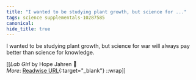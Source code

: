 ```yaml
---
title: "I wanted to be studying plant growth, but science for ..."
tags: science supplementals-10287585
canonical: 
hide_title: true
---
```


I wanted to be studying plant growth, but science for war will always pay better than science for knowledge.


[[<cite>_Lab Girl_</cite> by Hope Jahren 📕<br>
_More_: [Readwise URL](https://readwise.io/open/272159254){:target="_blank"}
::wrap]]